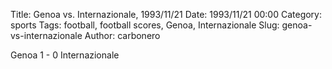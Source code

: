 Title: Genoa vs. Internazionale, 1993/11/21
Date: 1993/11/21 00:00
Category: sports
Tags: football, football scores, Genoa, Internazionale
Slug: genoa-vs-internazionale
Author: carbonero


Genoa 1 - 0 Internazionale
